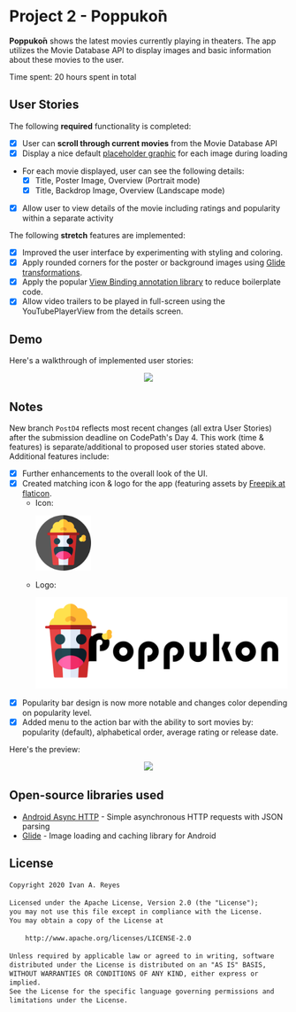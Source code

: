 # Project 2 - **Poppukо̄n**

**Poppukо̄n** shows the latest movies currently playing in theaters. The app utilizes the Movie Database API to display images and basic information about these movies to the user.

Time spent: 20 hours spent in total

## User Stories

The following **required** functionality is completed:

* [x] User can **scroll through current movies** from the Movie Database API
* [x] Display a nice default [placeholder graphic](https://guides.codepath.org/android/Displaying-Images-with-the-Glide-Library#advanced-usage) for each image during loading
* For each movie displayed, user can see the following details:
    * [x] Title, Poster Image, Overview (Portrait mode)
    * [x] Title, Backdrop Image, Overview (Landscape mode)
* [x] Allow user to view details of the movie including ratings and popularity within a separate activity

The following **stretch** features are implemented:

* [x] Improved the user interface by experimenting with styling and coloring.
* [x] Apply rounded corners for the poster or background images using [Glide transformations](https://guides.codepath.org/android/Displaying-Images-with-the-Glide-Library#transformations).
* [x] Apply the popular [View Binding annotation library](http://guides.codepath.org/android/Reducing-View-Boilerplate-with-ViewBinding) to reduce boilerplate code.
* [x] Allow video trailers to be played in full-screen using the YouTubePlayerView from the details screen.

## Demo
Here's a walkthrough of implemented user stories:
<p align="center">
  <img src= demo/demo.gif width="500">
</p>

## Notes
New branch ``PostD4`` reflects most recent changes (all extra User Stories) after the submission deadline on CodePath's Day 4. This work (time & features) is separate/additional to proposed user stories stated above. Additional features include:
* [x] Further enhancements to the overall look of the UI.
* [x] Created matching icon & logo for the app (featuring assets by <a href="https://www.flaticon.com/authors/freepik">Freepik at flaticon</a>.
   * Icon: <p align="left"> <img src= app/src/main/res/drawable/icon_poppukon.png width="100"> </p>
   * Logo: <p align="left"> <img src= app/src/main/res/drawable/title_poppukon.png width="700"> </p>
* [x] Popularity bar design is now more notable and changes color depending on popularity level.
* [x] Added menu to the action bar with the ability to sort movies by: popularity (default), alphabetical order, average rating or release date.

Here's the preview:
<p align="center">
  <img src= demo/demo2.gif width="500">
</p>

## Open-source libraries used

- [Android Async HTTP](https://github.com/loopj/android-async-http) - Simple asynchronous HTTP requests with JSON parsing
- [Glide](https://github.com/bumptech/glide) - Image loading and caching library for Android


## License

    Copyright 2020 Ivan A. Reyes

    Licensed under the Apache License, Version 2.0 (the "License");
    you may not use this file except in compliance with the License.
    You may obtain a copy of the License at

        http://www.apache.org/licenses/LICENSE-2.0

    Unless required by applicable law or agreed to in writing, software
    distributed under the License is distributed on an "AS IS" BASIS,
    WITHOUT WARRANTIES OR CONDITIONS OF ANY KIND, either express or implied.
    See the License for the specific language governing permissions and
    limitations under the License.
